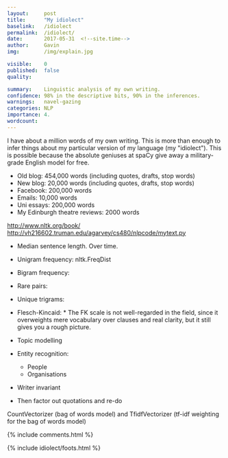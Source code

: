```yaml
---
layout: 	post
title:  	"My idiolect"
baselink:	/idiolect
permalink:	/idiolect/
date:   	2017-05-31  <!--site.time-->
author:		Gavin	
img:		/img/explain.jpg

visible:	0
published: 	false
quality:    

summary:	Linguistic analysis of my own writing. 
confidence: 98% in the descriptive bits, 90% in the inferences.
warnings: 	navel-gazing
categories: NLP
importance: 4.
wordcount: 		
---
```



I have about a million words of my own writing. This is more than enough to infer things about my particular version of my language (my "idiolect"). This is possible because the absolute geniuses at spaCy give away a military-grade English model for free.


* Old blog: 454,000 words (including quotes, drafts, stop words)
* New blog: 20,000 words (including quotes, drafts, stop words)
* Facebook: 200,000 words
* Emails: 10,000 words
* Uni essays: 200,000 words
* My Edinburgh theatre reviews: 2000 words


http://www.nltk.org/book/
http://vh216602.truman.edu/agarvey/cs480/nlpcode/mytext.py


* Median sentence length. Over time.
* Unigram frequency: nltk.FreqDist
* Bigram frequency:
* Rare pairs:  
* Unique trigrams:
* Flesch-Kincaid: * The FK scale is not well-regarded in the field, since it overweights mere vocabulary over clauses and real clarity, but it still gives you a rough picture. 

* Topic modelling
* Entity recognition: 
	- People
	- Organisations
* Writer invariant

* Then factor out quotations and re-do

CountVectorizer (bag of words model) and TfidfVectorizer (tf-idf weighting for the bag of words model)






{%  include comments.html %}


{%  include idiolect/foots.html %}


